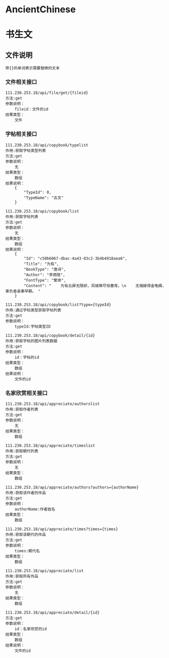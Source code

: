 # AncientChinese
书生文
=====
## 文件说明
    带{}的单词表示需要替换的文本
### 文件相关接口
    111.230.253.18/api/file/get/{fileid}
    方法:get
    参数说明：
        fileid：文件的id
    结果类型：
        文件
### 字帖相关接口
    111.230.253.18/api/copybook/typelist
    作用:获取字帖类型列表
    方法:get
    参数说明：
        无
    结果类型：
        数组
    结果说明：
        {
            "TypeId": 0,
            "TypeName": "古文"
        }
        
    111.230.253.18/api/copybook/list
    作用:获取字帖列表
    方法:get
    参数说明：
        无
    结果类型：
        数组
    结果说明：
        {
            "Id": "c50b6067-dbac-4a43-83c2-3b4b4918aea6",
            "Title": "为有",
            "BookType": "唐诗",
            "Author": "李商隐",
            "FontType": "繁体",
            "Content": "    为有云屏无限娇，凤城寒尽怕春宵。\n    无端嫁得金龟婿，辜负香衾事早朝。 "
        }
     
    111.230.253.18/api/copybook/list?type={typeId}
    作用:通过字帖类型获取字帖列表
    方法:get
    参数说明：
        typeId:字帖类型ID
        
    111.230.253.18/api/copybook/detail/{id}
    作用:获取字帖的图片列表数据
    方法:get
    参数说明：
        id：字帖的id
    结果类型：
        数组
    结果说明：
        文件的id
### 名家欣赏相关接口
    111.230.253.18/api/appreciate/authorslist
    作用:获取作者列表
    方法:get
    参数说明：
        无
    结果类型：
        数组
        
    111.230.253.18/api/appreciate/timeslist
    作用:获取朝代列表
    方法:get
    参数说明：
        无
    结果类型：
        数组
        
    111.230.253.18/api/appreciate/authors?authors={authorName}
    作用:获取该作者的作品
    方法:get
    参数说明：
        authorName:作者姓名
    结果类型：
        数组
        
    111.230.253.18/api/appreciate/times?times={times}
    作用:获取该朝代的作品
    方法:get
    参数说明：
        times:朝代名
    结果类型：
        数组
    
    111.230.253.18/api/appreciate/list
    作用:获取所有作品
    方法:get
    参数说明：
        无
    结果类型：
        数组
    
    111.230.253.18/api/appreciate/detail/{id}
    方法:get
    参数说明：
        id：名家欣赏的id
    结果类型：
        数组
    结果说明：
        文件的id
